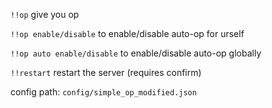 `!!op` give you op

`!!op enable/disable` to enable/disable auto-op for urself

`!!op auto enable/disable` to enable/disable auto-op globally

`!!restart` restart the server (requires confirm)

config path: `config/simple_op_modified.json`
